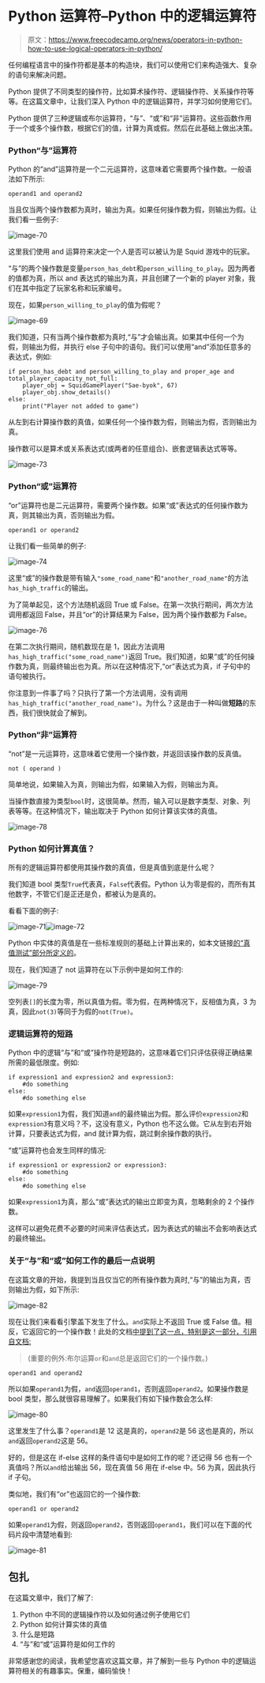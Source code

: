 # Python 运算符–Python 中的逻辑运算符

> 原文：<https://www.freecodecamp.org/news/operators-in-python-how-to-use-logical-operators-in-python/>

任何编程语言中的操作符都是基本的构造块，我们可以使用它们来构造强大、复杂的语句来解决问题。

Python 提供了不同类型的操作符，比如算术操作符、逻辑操作符、关系操作符等等。在这篇文章中，让我们深入 Python 中的逻辑运算符，并学习如何使用它们。

Python 提供了三种逻辑或布尔运算符，“与”、“或”和“非”运算符。这些函数作用于一个或多个操作数，根据它们的值，计算为真或假。然后在此基础上做出决策。

### Python“与”运算符

Python 的“and”运算符是一个二元运算符，这意味着它需要两个操作数。一般语法如下所示:

```
operand1 and operand2
```

当且仅当两个操作数都为真时，输出为真。如果任何操作数为假，则输出为假。让我们看一些例子:

![image-70](img/69cf60b47d4523d5365587ac57e3c951.png)

这里我们使用 and 运算符来决定一个人是否可以被认为是 Squid 游戏中的玩家。

“与”的两个操作数是变量`person_has_debt`和`person_willing_to_play`。因为两者的值都为真，所以 and 表达式的输出为真，并且创建了一个新的 player 对象，我们在其中指定了玩家名称和玩家编号。

现在，如果`person_willing_to_play`的值为假呢？

![image-69](img/a11cc7123dc10763bb81458c5a3138c7.png)

我们知道，只有当两个操作数都为真时,“与”才会输出真。如果其中任何一个为假，则输出为假，并执行 else 子句中的语句。我们可以使用“and”添加任意多的表达式，例如:

```
if person_has_debt and person_willing_to_play and proper_age and total_player_capacity_not_full:
    player_obj = SquidGamePlayer("Sae-byok", 67)
    player_obj.show_details()
else:
    print("Player not added to game")
```

从左到右计算操作数的真值，如果任何一个操作数为假，则输出为假，否则输出为真。

操作数可以是算术或关系表达式(或两者的任意组合)、嵌套逻辑表达式等等。

![image-73](img/3a8e094014c38c4d77a278a7fe1a23b4.png)

### Python“或”运算符

“or”运算符也是二元运算符，需要两个操作数。如果“或”表达式的任何操作数为真，则其输出为真，否则输出为假。

```
operand1 or operand2
```

让我们看一些简单的例子:

![image-74](img/6aa78d8c4e445b9d8b6ff18ad8b7f323.png)

这里“或”的操作数是带有输入`"some_road_name"`和`"another_road_name"`的方法`has_high_traffic`的输出。

为了简单起见，这个方法随机返回 True 或 False。在第一次执行期间，两次方法调用都返回 False，并且“or”的计算结果为 False，因为两个操作数都为 False。

![image-76](img/04aa10d5b55cebf40c130de2d4dbf545.png)

在第二次执行期间，随机数现在是 1，因此方法调用`has_high_traffic("some_road_name")`返回 True。我们知道，如果“或”的任何操作数为真，则最终输出也为真。所以在这种情况下,“or”表达式为真，if 子句中的语句被执行。

你注意到一件事了吗？只执行了第一个方法调用，没有调用`has_high_traffic("another_road_name")`。为什么？这是由于一种叫做**短路**的东西，我们很快就会了解到。

### Python“非”运算符

“not”是一元运算符，这意味着它使用一个操作数，并返回该操作数的反真值。

```
not ( operand )
```

简单地说，如果输入为真，则输出为假，如果输入为假，则输出为真。

当操作数直接为类型`bool`时，这很简单。然而，输入可以是数字类型、对象、列表等等。在这种情况下，输出取决于 Python 如何计算该实体的真值。

![image-78](img/efa4501d4810a55dd0190b5785db9465.png)

### Python 如何计算真值？

所有的逻辑运算符都使用其操作数的真值，但是真值到底是什么呢？

我们知道 bool 类型`True`代表真，`False`代表假。Python 认为零是假的，而所有其他数字，不管它们是正还是负，都被认为是真的。

看看下面的例子:

![image-71](img/1c0128e94760f0b118b3c0946165db69.png)![image-72](img/457f5fff04a7396dff4c7b870ae0e21d.png)

Python 中实体的真值是在一些标准规则的基础上计算出来的，如本文链接[的“真值测试”部分所定义的](https://docs.python.org/3/library/stdtypes.html#truth-value-testing)。

现在，我们知道了 not 运算符在以下示例中是如何工作的:

![image-79](img/99faff2cd5d53aea5ff5c0f8a38eff47.png)

空列表`[]`的长度为零，所以真值为假。零为假，在两种情况下，反相值为真，3 为真，因此`not(3)`等同于为假的`not(True)`。

### 逻辑运算符的短路

Python 中的逻辑“与”和“或”操作符是短路的，这意味着它们只评估获得正确结果所需的最低限度。例如:

```
if expression1 and expression2 and expression3:
	#do something
else:
	#do something else 
```

如果`expression1`为假，我们知道`and`的最终输出为假。那么评价`expression2`和`expression3`有意义吗？不，这没有意义，Python 也不这么做。它从左到右开始计算，只要表达式为假，and 就计算为假，跳过剩余操作数的执行。

“或”运算符也会发生同样的情况:

```
if expression1 or expression2 or expression3:
	#do something
else:
	#do something else 
```

如果`expression1`为真，那么“或”表达式的输出立即变为真，忽略剩余的 2 个操作数。

这样可以避免花费不必要的时间来评估表达式，因为表达式的输出不会影响表达式的最终输出。

### 关于“与”和“或”如何工作的最后一点说明

在这篇文章的开始，我提到当且仅当它的所有操作数为真时,“与”的输出为真，否则输出为假，如下所示:

![image-82](img/bd90cef54207b69170b679797daf369a.png)

现在让我们来看看引擎盖下发生了什么。`and`实际上不返回 True 或 False 值。相反，它返回它的一个操作数！此处的文档[中提到了这一点，特别是这一部分，引用自文档:](https://docs.python.org/3/library/stdtypes.html#truth-value-testing)

> (重要的例外:布尔运算`or`和`and`总是返回它们的一个操作数。)

```
operand1 and operand2
```

所以如果`operand1`为假，`and`返回`operand1`，否则返回`operand2`。如果操作数是 bool 类型，那么就很容易理解了。如果我们有如下操作数会怎么样:

![image-80](img/e9f68958284c32c046dc9ee72b270208.png)

这里发生了什么事？`operand1`是 12 这是真的，`operand2`是 56 这也是真的，所以`and`返回`operand2`这是 56。

好的，但是这在 if-else 这样的条件语句中是如何工作的呢？还记得 56 也有一个真值吗？所以`and`给出输出 56，现在真值 56 用在 if-else 中。56 为真，因此执行 if 子句。

类似地，我们有“or”也返回它的一个操作数:

```
operand1 or operand2
```

如果`operand1`为假，则返回`operand2`，否则返回`operand1`，我们可以在下面的代码片段中清楚地看到:

![image-81](img/e931e4c6128e9ed00319ec6d4828ddc9.png)

## 包扎

在这篇文章中，我们了解了:

1.  Python 中不同的逻辑操作符以及如何通过例子使用它们
2.  Python 如何计算实体的真值
3.  什么是短路
4.  “与”和“或”运算符是如何工作的

非常感谢您的阅读，我希望您喜欢这篇文章，并了解到一些与 Python 中的逻辑运算符相关的有趣事实。保重，编码愉快！